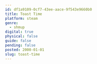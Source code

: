 ```yaml
---
id: df1a9109-0cf7-43ee-aace-9f543e9660b0
title: Toast Time
platform: steam
genre:
  - shmup
digital: true
physical: false
guide: false
pending: false
posted: 2000-01-01
slug: toast-time
---
```

